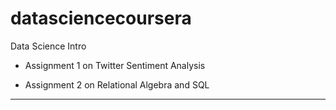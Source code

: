 datasciencecoursera
===================

Data Science Intro

* Assignment 1 on Twitter Sentiment Analysis

* Assignment 2 on Relational Algebra and SQL

***

